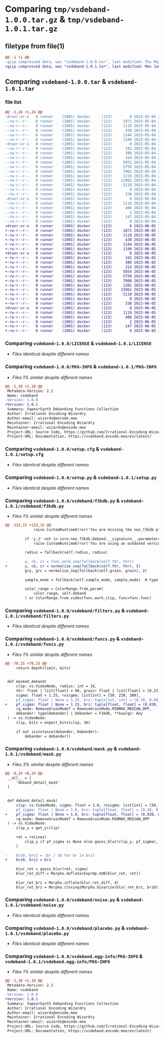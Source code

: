 # Comparing `tmp/vsdeband-1.0.0.tar.gz` & `tmp/vsdeband-1.0.1.tar.gz`

## filetype from file(1)

```diff
@@ -1 +1 @@
-gzip compressed data, was "vsdeband-1.0.0.tar", last modified: Thu May  4 21:59:35 2023, max compression
+gzip compressed data, was "vsdeband-1.0.1.tar", last modified: Mon Jun  5 14:34:30 2023, max compression
```

## Comparing `vsdeband-1.0.0.tar` & `vsdeband-1.0.1.tar`

### file list

```diff
@@ -1,24 +1,24 @@
-drwxr-xr-x   0 runner    (1001) docker     (123)        0 2023-05-04 21:59:35.128878 vsdeband-1.0.0/
--rw-r--r--   0 runner    (1001) docker     (123)     1071 2023-05-04 21:59:08.000000 vsdeband-1.0.0/LICENSE
--rw-r--r--   0 runner    (1001) docker     (123)     1119 2023-05-04 21:59:35.128878 vsdeband-1.0.0/PKG-INFO
--rw-r--r--   0 runner    (1001) docker     (123)      430 2023-05-04 21:59:08.000000 vsdeband-1.0.0/README.md
--rw-r--r--   0 runner    (1001) docker     (123)     1144 2023-05-04 21:59:35.128878 vsdeband-1.0.0/setup.cfg
--rw-r--r--   0 runner    (1001) docker     (123)     1199 2023-05-04 21:59:08.000000 vsdeband-1.0.0/setup.py
-drwxr-xr-x   0 runner    (1001) docker     (123)        0 2023-05-04 21:59:35.124879 vsdeband-1.0.0/vsdeband/
--rw-r--r--   0 runner    (1001) docker     (123)      342 2023-05-04 21:59:08.000000 vsdeband-1.0.0/vsdeband/__init__.py
--rw-r--r--   0 runner    (1001) docker     (123)      389 2023-05-04 21:59:08.000000 vsdeband-1.0.0/vsdeband/_metadata.py
--rw-r--r--   0 runner    (1001) docker     (123)      314 2023-05-04 21:59:08.000000 vsdeband-1.0.0/vsdeband/abstract.py
--rw-r--r--   0 runner    (1001) docker     (123)     5851 2023-05-04 21:59:08.000000 vsdeband-1.0.0/vsdeband/f3kdb.py
--rw-r--r--   0 runner    (1001) docker     (123)     5759 2023-05-04 21:59:08.000000 vsdeband-1.0.0/vsdeband/filters.py
--rw-r--r--   0 runner    (1001) docker     (123)     7002 2023-05-04 21:59:08.000000 vsdeband-1.0.0/vsdeband/funcs.py
--rw-r--r--   0 runner    (1001) docker     (123)     1219 2023-05-04 21:59:08.000000 vsdeband-1.0.0/vsdeband/mask.py
--rw-r--r--   0 runner    (1001) docker     (123)    23962 2023-05-04 21:59:08.000000 vsdeband-1.0.0/vsdeband/noise.py
--rw-r--r--   0 runner    (1001) docker     (123)     5110 2023-05-04 21:59:08.000000 vsdeband-1.0.0/vsdeband/placebo.py
--rw-r--r--   0 runner    (1001) docker     (123)        0 2023-05-04 21:59:08.000000 vsdeband-1.0.0/vsdeband/py.typed
--rw-r--r--   0 runner    (1001) docker     (123)      338 2023-05-04 21:59:08.000000 vsdeband-1.0.0/vsdeband/types.py
-drwxr-xr-x   0 runner    (1001) docker     (123)        0 2023-05-04 21:59:35.128878 vsdeband-1.0.0/vsdeband.egg-info/
--rw-r--r--   0 runner    (1001) docker     (123)     1119 2023-05-04 21:59:35.000000 vsdeband-1.0.0/vsdeband.egg-info/PKG-INFO
--rw-r--r--   0 runner    (1001) docker     (123)      406 2023-05-04 21:59:35.000000 vsdeband-1.0.0/vsdeband.egg-info/SOURCES.txt
--rw-r--r--   0 runner    (1001) docker     (123)        1 2023-05-04 21:59:35.000000 vsdeband-1.0.0/vsdeband.egg-info/dependency_links.txt
--rw-r--r--   0 runner    (1001) docker     (123)      147 2023-05-04 21:59:35.000000 vsdeband-1.0.0/vsdeband.egg-info/requires.txt
--rw-r--r--   0 runner    (1001) docker     (123)        9 2023-05-04 21:59:35.000000 vsdeband-1.0.0/vsdeband.egg-info/top_level.txt
+drwxr-xr-x   0 runner    (1001) docker     (123)        0 2023-06-05 14:34:30.341065 vsdeband-1.0.1/
+-rw-r--r--   0 runner    (1001) docker     (123)     1071 2023-06-05 14:34:04.000000 vsdeband-1.0.1/LICENSE
+-rw-r--r--   0 runner    (1001) docker     (123)     1119 2023-06-05 14:34:30.341065 vsdeband-1.0.1/PKG-INFO
+-rw-r--r--   0 runner    (1001) docker     (123)      430 2023-06-05 14:34:04.000000 vsdeband-1.0.1/README.md
+-rw-r--r--   0 runner    (1001) docker     (123)     1144 2023-06-05 14:34:30.341065 vsdeband-1.0.1/setup.cfg
+-rw-r--r--   0 runner    (1001) docker     (123)     1199 2023-06-05 14:34:04.000000 vsdeband-1.0.1/setup.py
+drwxr-xr-x   0 runner    (1001) docker     (123)        0 2023-06-05 14:34:30.341065 vsdeband-1.0.1/vsdeband/
+-rw-r--r--   0 runner    (1001) docker     (123)      342 2023-06-05 14:34:04.000000 vsdeband-1.0.1/vsdeband/__init__.py
+-rw-r--r--   0 runner    (1001) docker     (123)      389 2023-06-05 14:34:04.000000 vsdeband-1.0.1/vsdeband/_metadata.py
+-rw-r--r--   0 runner    (1001) docker     (123)      314 2023-06-05 14:34:04.000000 vsdeband-1.0.1/vsdeband/abstract.py
+-rw-r--r--   0 runner    (1001) docker     (123)     5854 2023-06-05 14:34:04.000000 vsdeband-1.0.1/vsdeband/f3kdb.py
+-rw-r--r--   0 runner    (1001) docker     (123)     5759 2023-06-05 14:34:04.000000 vsdeband-1.0.1/vsdeband/filters.py
+-rw-r--r--   0 runner    (1001) docker     (123)     7008 2023-06-05 14:34:04.000000 vsdeband-1.0.1/vsdeband/funcs.py
+-rw-r--r--   0 runner    (1001) docker     (123)     1201 2023-06-05 14:34:04.000000 vsdeband-1.0.1/vsdeband/mask.py
+-rw-r--r--   0 runner    (1001) docker     (123)    23962 2023-06-05 14:34:04.000000 vsdeband-1.0.1/vsdeband/noise.py
+-rw-r--r--   0 runner    (1001) docker     (123)     5110 2023-06-05 14:34:04.000000 vsdeband-1.0.1/vsdeband/placebo.py
+-rw-r--r--   0 runner    (1001) docker     (123)        0 2023-06-05 14:34:04.000000 vsdeband-1.0.1/vsdeband/py.typed
+-rw-r--r--   0 runner    (1001) docker     (123)      338 2023-06-05 14:34:04.000000 vsdeband-1.0.1/vsdeband/types.py
+drwxr-xr-x   0 runner    (1001) docker     (123)        0 2023-06-05 14:34:30.341065 vsdeband-1.0.1/vsdeband.egg-info/
+-rw-r--r--   0 runner    (1001) docker     (123)     1119 2023-06-05 14:34:30.000000 vsdeband-1.0.1/vsdeband.egg-info/PKG-INFO
+-rw-r--r--   0 runner    (1001) docker     (123)      406 2023-06-05 14:34:30.000000 vsdeband-1.0.1/vsdeband.egg-info/SOURCES.txt
+-rw-r--r--   0 runner    (1001) docker     (123)        1 2023-06-05 14:34:30.000000 vsdeband-1.0.1/vsdeband.egg-info/dependency_links.txt
+-rw-r--r--   0 runner    (1001) docker     (123)      147 2023-06-05 14:34:30.000000 vsdeband-1.0.1/vsdeband.egg-info/requires.txt
+-rw-r--r--   0 runner    (1001) docker     (123)        9 2023-06-05 14:34:30.000000 vsdeband-1.0.1/vsdeband.egg-info/top_level.txt
```

### Comparing `vsdeband-1.0.0/LICENSE` & `vsdeband-1.0.1/LICENSE`

 * *Files identical despite different names*

### Comparing `vsdeband-1.0.0/PKG-INFO` & `vsdeband-1.0.1/PKG-INFO`

 * *Files 1% similar despite different names*

```diff
@@ -1,10 +1,10 @@
 Metadata-Version: 2.1
 Name: vsdeband
-Version: 1.0.0
+Version: 1.0.1
 Summary: VapourSynth Debanding Functions Collection
 Author: Irrational Encoding Wizardry
 Author-email: wizards@encode.moe
 Maintainer: Irrational Encoding Wizardry
 Maintainer-email: wizards@encode.moe
 Project-URL: Source Code, https://github.com/Irrational-Encoding-Wizardry/vs-deband
 Project-URL: Documentation, https://vsdeband.encode.moe/en/latest/
```

### Comparing `vsdeband-1.0.0/setup.cfg` & `vsdeband-1.0.1/setup.cfg`

 * *Files identical despite different names*

### Comparing `vsdeband-1.0.0/setup.py` & `vsdeband-1.0.1/setup.py`

 * *Files identical despite different names*

### Comparing `vsdeband-1.0.0/vsdeband/f3kdb.py` & `vsdeband-1.0.1/vsdeband/f3kdb.py`

 * *Files 1% similar despite different names*

```diff
@@ -133,15 +133,15 @@
             raise CustomRuntimeError('You are missing the neo_f3kdb plugin!', func.func)
 
         if 'y_2' not in core.neo_f3kdb.Deband.__signature__.parameters:  # type: ignore
             raise CustomRuntimeError('You are using an outdated version of neo_f3kdb, upgrade now!', func.func)
 
         radius = fallback(self.radius, radius)
 
-        y, cb, cr = func.norm_seq(fallback(self.thr, thr))
+        y, cb, cr = normalize_seq(fallback(self.thr, thr), 3)
         gry, grc = normalize_seq(fallback(self.grain, grain), 2)
 
         sample_mode = fallback(self.sample_mode, sample_mode)  # type: ignore
 
         color_range = ColorRange.from_param(
             color_range, self.deband
         ) or ColorRange.from_video(func.work_clip, func=func.func)
```

### Comparing `vsdeband-1.0.0/vsdeband/filters.py` & `vsdeband-1.0.1/vsdeband/filters.py`

 * *Files identical despite different names*

### Comparing `vsdeband-1.0.0/vsdeband/funcs.py` & `vsdeband-1.0.1/vsdeband/funcs.py`

 * *Files 1% similar despite different names*

```diff
@@ -78,15 +78,15 @@
     return depth(limit, bits)
 
 
 def masked_deband(
     clip: vs.VideoNode, radius: int = 16,
     thr: float | list[float] = 96, grain: float | list[float] = [0.23, 0],
     sigma: float = 1.25, rxsigma: list[int] = [50, 220, 300],
-    pf_sigma: float | None = 1.25, brz: tuple[int, int] = (0.38, 0.68),
+    pf_sigma: float | None = 1.25, brz: tuple[float, float] = (0.038, 0.068),
     rg_mode: RemoveGrainModeT = RemoveGrainMode.MINMAX_MEDIAN_OPP,
     debander: type[Debander] | Debander = F3kdb, **kwargs: Any
 ) -> vs.VideoNode:
     clip, bits = expect_bits(clip, 16)
 
     if not isinstance(debander, Debander):
         debander = debander()
```

### Comparing `vsdeband-1.0.0/vsdeband/mask.py` & `vsdeband-1.0.1/vsdeband/mask.py`

 * *Files 3% similar despite different names*

```diff
@@ -8,24 +8,24 @@
 __all__ = [
     'deband_detail_mask'
 ]
 
 
 def deband_detail_mask(
     clip: vs.VideoNode, sigma: float = 1.0, rxsigma: list[int] = [50, 200, 350],
-    pf_sigma: float | None = 1.0, brz: tuple[float, float] = (0.38, 0.68),
+    pf_sigma: float | None = 1.0, brz: tuple[float, float] = (0.038, 0.068),
     rg_mode: RemoveGrainModeT = RemoveGrainMode.MINMAX_MEDIAN_OPP
 ) -> vs.VideoNode:
     clip_y = get_y(clip)
 
     ret = retinex(
         clip_y if pf_sigma is None else gauss_blur(clip_y, pf_sigma), rxsigma, upper_thr=0.005
     )
 
-    brz0, brz1 = (br / 10 for br in brz)
+    brz0, brz1 = brz
 
     blur_ret = gauss_blur(ret, sigma)
     blur_ret_diff = Morpho.deflate(ExprOp.SUB(blur_ret, ret))
 
     blur_ret_brz = Morpho.inflate(blur_ret_diff, 4)
     blur_ret_brz = Morpho.closing(Morpho.binarize(blur_ret_brz, brz0), coords=8)
```

### Comparing `vsdeband-1.0.0/vsdeband/noise.py` & `vsdeband-1.0.1/vsdeband/noise.py`

 * *Files identical despite different names*

### Comparing `vsdeband-1.0.0/vsdeband/placebo.py` & `vsdeband-1.0.1/vsdeband/placebo.py`

 * *Files identical despite different names*

### Comparing `vsdeband-1.0.0/vsdeband.egg-info/PKG-INFO` & `vsdeband-1.0.1/vsdeband.egg-info/PKG-INFO`

 * *Files 1% similar despite different names*

```diff
@@ -1,10 +1,10 @@
 Metadata-Version: 2.1
 Name: vsdeband
-Version: 1.0.0
+Version: 1.0.1
 Summary: VapourSynth Debanding Functions Collection
 Author: Irrational Encoding Wizardry
 Author-email: wizards@encode.moe
 Maintainer: Irrational Encoding Wizardry
 Maintainer-email: wizards@encode.moe
 Project-URL: Source Code, https://github.com/Irrational-Encoding-Wizardry/vs-deband
 Project-URL: Documentation, https://vsdeband.encode.moe/en/latest/
```

